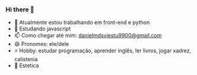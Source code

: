 ### Hi there 👋

- 🔭 Atualmente estou trabalhando em front-end e python
- 🌱 Estudando javascript
- 📫 Como chegar até mim: danielmdsviestu9900@gmail.com
- 😄 Pronomes: ele/dele
- ⚡ Hobby: estudar programação, aprender inglês, ler livros, jogar xadrez, calistenia
- 🦾 Estetica
